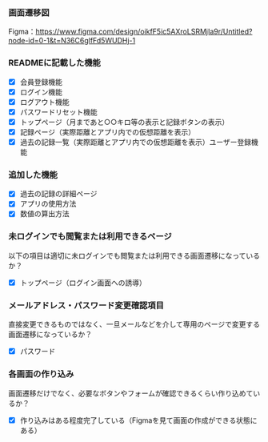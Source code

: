 ### 画面遷移図
Figma：https://www.figma.com/design/oikfF5ic5AXroLSRMjIa9r/Untitled?node-id=0-1&t=N36C6glfFd5WUDHj-1

### READMEに記載した機能
- [x] 会員登録機能
- [x] ログイン機能
- [x] ログアウト機能
- [x] パスワードリセット機能
- [x] トップページ（月まであと○○キロ等の表示と記録ボタンの表示）
- [x] 記録ページ（実際距離とアプリ内での仮想距離を表示）
- [x] 過去の記録一覧（実際距離とアプリ内での仮想距離を表示）ユーザー登録機能

### 追加した機能
- [x] 過去の記録の詳細ページ
- [x] アプリの使用方法
- [x] 数値の算出方法

### 未ログインでも閲覧または利用できるページ
以下の項目は適切に未ログインでも閲覧または利用できる画面遷移になっているか？
- [x] トップページ（ログイン画面への誘導）

### メールアドレス・パスワード変更確認項目
直接変更できるものではなく、一旦メールなどを介して専用のページで変更する画面遷移になっているか？
- [x] パスワード

### 各画面の作り込み
画面遷移だけでなく、必要なボタンやフォームが確認できるくらい作り込めているか？
- [x] 作り込みはある程度完了している（Figmaを見て画面の作成ができる状態にある）